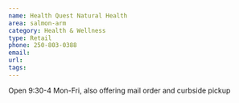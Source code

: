 ```yaml
---
name: Health Quest Natural Health
area: salmon-arm
category: Health & Wellness
type: Retail
phone: 250-803-0388
email: 
url: 
tags:
---
```


Open 9:30-4 Mon-Fri, also offering mail order and curbside pickup